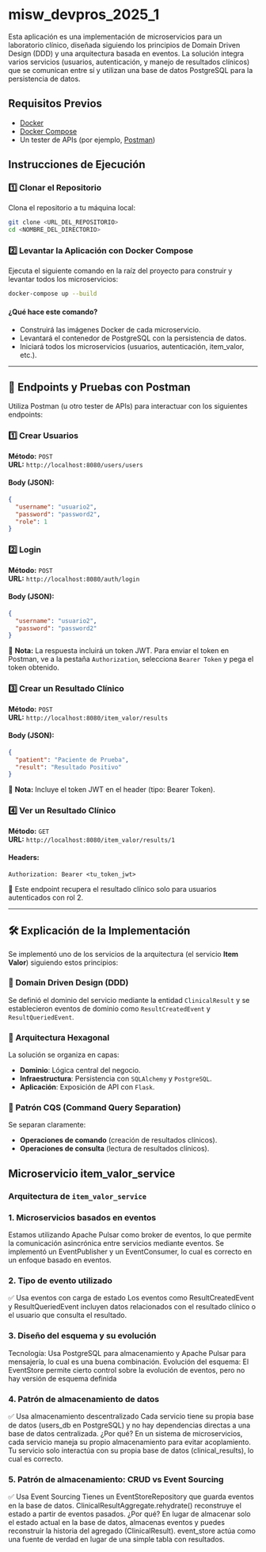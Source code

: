 # misw_devpros_2025_1

Esta aplicación es una implementación de microservicios para un laboratorio clínico, diseñada siguiendo los principios de Domain Driven Design (DDD) y una arquitectura basada en eventos. La solución integra varios servicios (usuarios, autenticación, y manejo de resultados clínicos) que se comunican entre sí y utilizan una base de datos PostgreSQL para la persistencia de datos.

## Requisitos Previos

- [Docker](https://docs.docker.com/get-docker/)
- [Docker Compose](https://docs.docker.com/compose/install/)
- Un tester de APIs (por ejemplo, [Postman](https://www.postman.com/))

## Instrucciones de Ejecución

### 1️⃣ Clonar el Repositorio
Clona el repositorio a tu máquina local:

```bash
git clone <URL_DEL_REPOSITORIO>
cd <NOMBRE_DEL_DIRECTORIO>
```

### 2️⃣ Levantar la Aplicación con Docker Compose

Ejecuta el siguiente comando en la raíz del proyecto para construir y levantar todos los microservicios:

```bash
docker-compose up --build
```

#### ¿Qué hace este comando?
- Construirá las imágenes Docker de cada microservicio.
- Levantará el contenedor de PostgreSQL con la persistencia de datos.
- Iniciará todos los microservicios (usuarios, autenticación, item_valor, etc.).

---

## 📡 Endpoints y Pruebas con Postman

Utiliza Postman (u otro tester de APIs) para interactuar con los siguientes endpoints:

### 1️⃣ Crear Usuarios

**Método:** `POST`  
**URL:** `http://localhost:8080/users/users`

#### Body (JSON):
```json
{
  "username": "usuario2",
  "password": "password2",
  "role": 1
}
```

### 2️⃣ Login

**Método:** `POST`  
**URL:** `http://localhost:8080/auth/login`

#### Body (JSON):
```json
{
  "username": "usuario2",
  "password": "password2"
}
```

📝 **Nota:** La respuesta incluirá un token JWT. Para enviar el token en Postman, ve a la pestaña `Authorization`, selecciona `Bearer Token` y pega el token obtenido.

### 3️⃣ Crear un Resultado Clínico

**Método:** `POST`  
**URL:** `http://localhost:8080/item_valor/results`

#### Body (JSON):
```json
{
  "patient": "Paciente de Prueba",
  "result": "Resultado Positivo"
}
```

🔹 **Nota:** Incluye el token JWT en el header (tipo: Bearer Token).

### 4️⃣ Ver un Resultado Clínico

**Método:** `GET`  
**URL:** `http://localhost:8080/item_valor/results/1`

#### Headers:
```plaintext
Authorization: Bearer <tu_token_jwt>
```
📌 Este endpoint recupera el resultado clínico solo para usuarios autenticados con rol 2.

---

## 🛠 Explicación de la Implementación

Se implementó uno de los servicios de la arquitectura (el servicio **Item Valor**) siguiendo estos principios:

### 📌 Domain Driven Design (DDD)

Se definió el dominio del servicio mediante la entidad `ClinicalResult` y se establecieron eventos de dominio como `ResultCreatedEvent` y `ResultQueriedEvent`.

### 📌 Arquitectura Hexagonal

La solución se organiza en capas:

- **Dominio**: Lógica central del negocio.
- **Infraestructura**: Persistencia con `SQLAlchemy` y `PostgreSQL`.
- **Aplicación**: Exposición de API con `Flask`.


### 📌 Patrón CQS (Command Query Separation)

Se separan claramente:

- **Operaciones de comando** (creación de resultados clínicos).
- **Operaciones de consulta** (lectura de resultados clínicos).

## Microservicio item_valor_service

### Arquitectura de `item_valor_service`


### 1. Microservicios basados en eventos
Estamos utilizando Apache Pulsar como broker de eventos, lo que permite la comunicación asincrónica entre servicios mediante eventos.
Se implementó un EventPublisher y un EventConsumer, lo cual es correcto en un enfoque basado en eventos.


### 2. Tipo de evento utilizado
✅ Usa eventos con carga de estado
Los eventos como ResultCreatedEvent y ResultQueriedEvent incluyen datos relacionados con el resultado clínico o el usuario que consulta el resultado.

### 3. Diseño del esquema y su evolución
Tecnología: Usa PostgreSQL para almacenamiento y Apache Pulsar para mensajería, lo cual es una buena combinación.
Evolución del esquema: El EventStore permite cierto control sobre la evolución de eventos, pero no hay versión de esquema definida

### 4. Patrón de almacenamiento de datos
✅ Usa almacenamiento descentralizado
Cada servicio tiene su propia base de datos (users_db en PostgreSQL) y no hay dependencias directas a una base de datos centralizada.
¿Por qué?
En un sistema de microservicios, cada servicio maneja su propio almacenamiento para evitar acoplamiento.
Tu servicio solo interactúa con su propia base de datos (clinical_results), lo cual es correcto.

### 5. Patrón de almacenamiento: CRUD vs Event Sourcing
✅ Usa Event Sourcing
Tienes un EventStoreRepository que guarda eventos en la base de datos.
ClinicalResultAggregate.rehydrate() reconstruye el estado a partir de eventos pasados.
¿Por qué?
En lugar de almacenar solo el estado actual en la base de datos, almacenas eventos y puedes reconstruir la historia del agregado (ClinicalResult).
event_store actúa como una fuente de verdad en lugar de una simple tabla con resultados.

